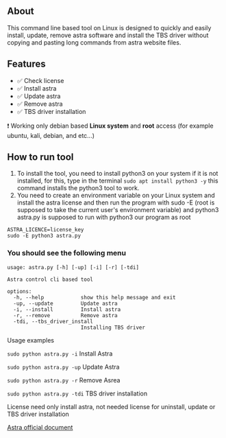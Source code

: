 ## About

This command line based tool on Linux is designed to quickly and easily install, update, remove astra software and install the TBS driver without copying and pasting long commands from astra website files.

## Features

- ✅ Check license
- ✅ Install astra
- ✅ Update astra
- ✅ Remove astra
- ✅ TBS driver installation

❗ Working only debian based **Linux system** and **root** access (for example ubuntu, kali, debian, and etc...)

## How to run tool

1. To install the tool, you need to install python3 on your system if it is not installed, for this, type in the terminal `sudo apt install python3 -y` this command installs the python3 tool to work.
2. You need to create an environment variable on your Linux system and install the astra license and then run the program with sudo -E (root is supposed to take the current user's environment variable) and python3 astra.py is supposed to run with python3 our program as root

```
ASTRA_LICENCE=license_key
sudo -E python3 astra.py
```
### You should see the following menu

```
usage: astra.py [-h] [-up] [-i] [-r] [-tdi]

Astra control cli based tool

options:
  -h, --help            show this help message and exit
  -up, --update         Update astra
  -i, --install         Install astra
  -r, --remove          Remove astra
  -tdi, --tbs_driver_install
                        Installing TBS driver
```

Usage examples

`sudo python astra.py -i`
Install Astra

`sudo python astra.py -up`
Update Astra

`sudo python astra.py -r`
Remove Asrea

`sudo python astra.py -tdi`
TBS driver installation

License need only install astra, not needed license for uninstall, update or TBS driver installation

[Astra official document](https://help.cesbo.com/)
